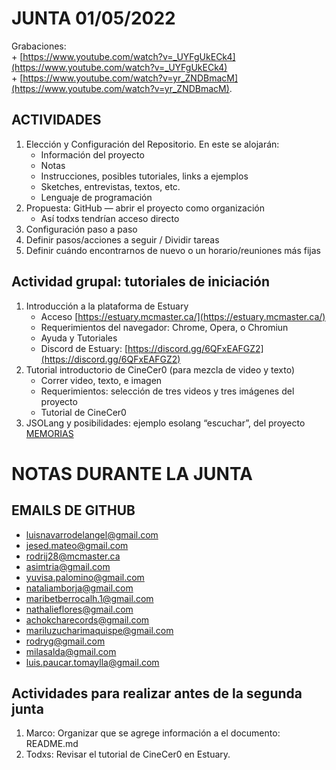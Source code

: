 # JUNTA 01/05/2022

Grabaciones:  
	+ [https://www.youtube.com/watch?v=_UYFgUkECk4](https://www.youtube.com/watch?v=_UYFgUkECk4)  
	+ [https://www.youtube.com/watch?v=yr_ZNDBmacM](https://www.youtube.com/watch?v=yr_ZNDBmacM). 

## ACTIVIDADES

1. Elección y Configuración del Repositorio. En este se alojarán:
	+ Información del proyecto
	+ Notas
	+ Instrucciones, posibles tutoriales, links a ejemplos
	+ Sketches, entrevistas, textos, etc.
	+ Lenguaje de programación
2. Propuesta: GitHub — abrir el proyecto como organización
	+ Así todxs tendrían acceso directo
3. Configuración paso a paso
4. Definir pasos/acciones a seguir / Dividir tareas
5. Definir cuándo encontrarnos de nuevo o un horario/reuniones más fijas

## Actividad grupal: tutoriales de iniciación
1. Introducción a la plataforma de Estuary
	+ Acceso [https://estuary.mcmaster.ca/](https://estuary.mcmaster.ca/)
	+ Requerimientos del navegador: Chrome, Opera, o Chromiun
	+ Ayuda y Tutoriales
	+ Discord de Estuary: [https://discord.gg/6QFxEAFGZ2](https://discord.gg/6QFxEAFGZ2)
2. Tutorial introductorio de CineCer0 (para mezcla de video y texto)
	+ Correr video, texto, e imagen
	+ Requerimientos: selección de tres videos y tres imágenes del proyecto
	+ Tutorial de CineCer0
3. JSOLang y posibilidades: ejemplo esolang “escuchar”, del proyecto [MEMORIAS](https://github.com/jac307/MEMORIAS/tree/master/esolangs/Escuchar) 

# NOTAS DURANTE LA JUNTA

## EMAILS DE GITHUB
+ luisnavarrodelangel@gmail.com 
+ jesed.mateo@gmail.com
+ rodrij28@mcmaster.ca 
+ asimtria@gmail.com 
+ yuvisa.palomino@gmail.com
+ nataliamborja@gmail.com 
+ maribetberrocalh.1@gmail.com 
+ nathalieflores@gmail.com 
+ achokcharecords@gmail.com 
+ mariluzucharimaquispe@gmail.com 
+ rodryg@gmail.com 
+ milasalda@gmail.com 
+ luis.paucar.tomaylla@gmail.com 

## Actividades para realizar antes de la segunda junta
1. Marco: Organizar que se agrege información a el documento: README.md
2. Todxs: Revisar el tutorial de CineCer0 en Estuary.
